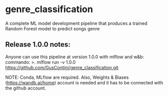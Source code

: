# genre_classification
A complete ML model development pipeline that produces a trained Random Forest model to predict songs genre

## Release 1.0.0 notes:
Anyone can use this pipeline at version 1.0.0 with mlflow and w&b:
commando: >.
mlflow run -v 1.0.0 https://github.com/GusContini/genre_classification.git

NOTE: Conda, MLflow are required. Also, Weights & Biases (https://wandb.ai/home) account is needed and it has to be connected with the github account.
